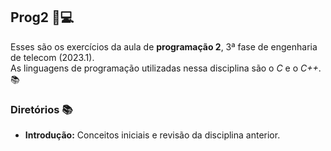 ## Prog2 📌💻

Esses são os exercícios da aula de **programação 2**, 3ª fase de engenharia de telecom (2023.1). <br> As linguagens de programação utilizadas nessa disciplina são o *C* e o  *C++*. 📚 <br>

### Diretórios 📚 

- **Introdução:** Conceitos iniciais e revisão da disciplina anterior.
